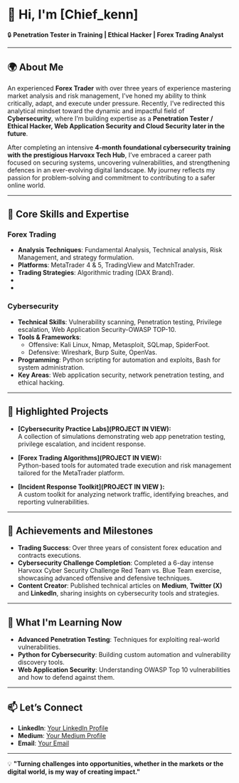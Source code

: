 # 👋 Hi, I'm [Chief_kenn]  

🔒 **Penetration Tester in Training | Ethical Hacker | Forex Trading Analyst**  

---

## 🌍 **About Me**  

An experienced **Forex Trader** with over three years of experience mastering market analysis and risk management, I’ve honed my ability to think critically, adapt, and execute under pressure. Recently, I’ve redirected this analytical mindset toward the dynamic and impactful field of
**Cybersecurity**, where I’m building expertise as a **Penetration Tester / Ethical Hacker, Web Application Security and Cloud Security later in the future**.  

After completing an intensive **4-month foundational cybersecurity training with the prestigious Harvoxx Tech Hub**, I’ve embraced a career path focused on securing systems, uncovering vulnerabilities, and strengthening defences in an ever-evolving digital landscape.
My journey reflects my passion for problem-solving and commitment to contributing to a safer online world.  

---  

## 🔧 **Core Skills and Expertise**  

### **Forex Trading**  
- **Analysis Techniques**: Fundamental Analysis, Technical analysis, Risk Management, and strategy formulation.  
- **Platforms**: MetaTrader 4 & 5, TradingView and MatchTrader.  
- **Trading Strategies**: Algorithmic trading (DAX Brand).
- 
- 
### **Cybersecurity**  
- **Technical Skills**: Vulnerability scanning, Penetration testing, Privilege escalation, Web Application Security-OWASP TOP-10.
- **Tools & Frameworks**:  
  - Offensive: Kali Linux, Nmap, Metasploit, SQLmap, SpiderFoot.  
  - Defensive: Wireshark, Burp Suite, OpenVas.  
- **Programming**: Python scripting for automation and exploits, Bash for system administration.  
- **Key Areas**: Web application security, network penetration testing, and ethical hacking.  

---

## 🚀 **Highlighted Projects**  

- **[Cybersecurity Practice Labs](PROJECT IN VIEW):**  
  A collection of simulations demonstrating web app penetration testing, privilege escalation, and incident response.  

- **[Forex Trading Algorithms](PROJECT IN VIEW):**  
  Python-based tools for automated trade execution and risk management tailored for the MetaTrader platform.  

- **[Incident Response Toolkit](PROJECT IN VIEW ):**  
  A custom toolkit for analyzing network traffic, identifying breaches, and reporting vulnerabilities.  

---

## 🌟 **Achievements and Milestones**  

- **Trading Success**: Over three years of consistent forex education and contracts executions.
- **Cybersecurity Challenge Completion**: Completed a 6-day intense Harvoxx Cyber Security Challenge Red Team vs. Blue Team exercise, showcasing advanced offensive and defensive techniques.  
- **Content Creator**: Published technical articles on **Medium**, **Twitter (X)** and **LinkedIn**, sharing insights on cybersecurity tools and strategies.  

---

## 🌱 **What I'm Learning Now**  

- **Advanced Penetration Testing**: Techniques for exploiting real-world vulnerabilities.  
- **Python for Cybersecurity**: Building custom automation and vulnerability discovery tools.  
- **Web Application Security**: Understanding OWASP Top 10 vulnerabilities and how to defend against them.  

---

## 📫 **Let’s Connect**  

- **LinkedIn**: [Your LinkedIn Profile](https://www.linkedin.com/in/kenneth-wobo-85718212a)  
- **Medium**: [Your Medium Profile](https://medium.com/@wobokennethco)  
- **Email**: [Your Email](mailto:wobokennethco@gmail.com)  

---

💡 **"Turning challenges into opportunities, whether in the markets or the digital world, is my way of creating impact."**  
